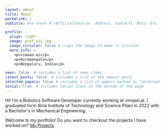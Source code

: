 ```yaml
---
layout: about
title: About
permalink: /
subtitle: #<a href='#'>Affiliations</a>. Address. Contacts. Moto. Etc.

profile:
  align: right
  image: prof_pic.jpg
  image_circular: false # crops the image to make it circular
  more_info: >
    <p>vimaan.ai</p>
    <p>Koramangala</p>
    <p>Bengaluru, India</p>

news: false  # includes a list of news items
latest_posts: false  # includes a list of the newest posts
selected_papers: false # includes a list of papers marked as "selected={true}"
social: true  # includes social icons at the bottom of the page
---
```


Hi! I'm a Robotics Software Developer currently working at vimaan.ai. I graduated form Birla Institute of Technology and Science Pilani in 2022 with a Bachelor's in Mechanical Engineering. 

Welcome to my portfolio! Do you want to checkout the projects I have worked on? [My Projects](https://deepwithin.github.io/projects/)
